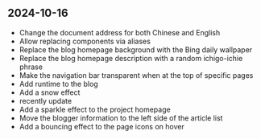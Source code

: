 ## 2024-10-16

- Change the document address for both Chinese and English
- Allow replacing components via aliases
- Replace the blog homepage background with the Bing daily wallpaper
- Replace the blog homepage description with a random ichigo-ichie phrase
- Make the navigation bar transparent when at the top of specific pages
- Add runtime to the blog
- Add a snow effect
- recently update
- Add a sparkle effect to the project homepage
- Move the blogger information to the left side of the article list
- Add a bouncing effect to the page icons on hover